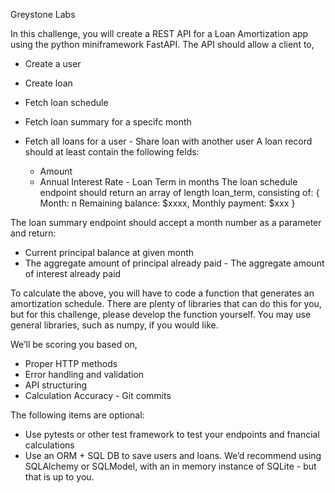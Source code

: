 Greystone Labs

In this challenge, you will create a REST API for a Loan Amortization
app using the python miniframework FastAPI.
The API should allow a client to,
- Create a user
- Create loan
- Fetch loan schedule
- Fetch loan summary for a specifc month
 
 - Fetch all loans for a user - Share loan with another user
  A loan record should at least contain the following felds:
    - Amount
    - Annual Interest Rate - Loan Term in months
The loan schedule endpoint should return an array of length loan_term,
consisting of:
  {
    Month: n
    Remaining balance: $xxxx,
    Monthly payment: $xxx
  }

The loan summary endpoint should accept a month number as a parameter
and return:
- Current principal balance at given month
- The aggregate amount of principal already paid - The aggregate amount of interest already paid


To calculate the above, you will have to code a function that
generates an amortization schedule. There are plenty of libraries that
can do this for you, but for this challenge, please develop the
function yourself. You may use general libraries, such as numpy, if
you would like.


We’ll be scoring you based on,
- Proper HTTP methods
- Error handling and validation
- API structuring
- Calculation Accuracy - Git commits



The following items are optional:
- Use pytests or other test framework to test your endpoints and fnancial calculations
- Use an ORM + SQL DB to save users and loans. We’d recommend using SQLAlchemy or SQLModel, with an in memory instance of SQLite - but that is up to you.
